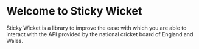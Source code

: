 # Welcome to Sticky Wicket

Sticky Wicket is a library to improve the ease with which you are able to interact with
the API provided by the national cricket board of England and Wales.

